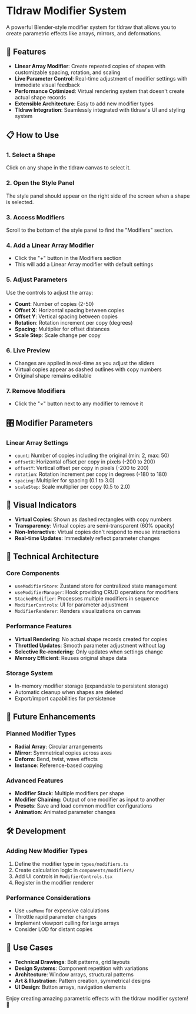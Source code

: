 # Tldraw Modifier System

A powerful Blender-style modifier system for tldraw that allows you to create parametric effects like arrays, mirrors, and deformations.

## 🚀 Features

- **Linear Array Modifier**: Create repeated copies of shapes with customizable spacing, rotation, and scaling
- **Live Parameter Control**: Real-time adjustment of modifier settings with immediate visual feedback
- **Performance Optimized**: Virtual rendering system that doesn't create actual shape records
- **Extensible Architecture**: Easy to add new modifier types
- **Tldraw Integration**: Seamlessly integrated with tldraw's UI and styling system

## 📋 How to Use

### 1. Select a Shape
Click on any shape in the tldraw canvas to select it.

### 2. Open the Style Panel
The style panel should appear on the right side of the screen when a shape is selected.

### 3. Access Modifiers
Scroll to the bottom of the style panel to find the "Modifiers" section.

### 4. Add a Linear Array Modifier
- Click the "+" button in the Modifiers section
- This will add a Linear Array modifier with default settings

### 5. Adjust Parameters
Use the controls to adjust the array:
- **Count**: Number of copies (2-50)
- **Offset X**: Horizontal spacing between copies
- **Offset Y**: Vertical spacing between copies  
- **Rotation**: Rotation increment per copy (degrees)
- **Spacing**: Multiplier for offset distances
- **Scale Step**: Scale change per copy

### 6. Live Preview
- Changes are applied in real-time as you adjust the sliders
- Virtual copies appear as dashed outlines with copy numbers
- Original shape remains editable

### 7. Remove Modifiers
- Click the "×" button next to any modifier to remove it

## 🎛️ Modifier Parameters

### Linear Array Settings
- `count`: Number of copies including the original (min: 2, max: 50)
- `offsetX`: Horizontal offset per copy in pixels (-200 to 200)
- `offsetY`: Vertical offset per copy in pixels (-200 to 200)
- `rotation`: Rotation increment per copy in degrees (-180 to 180)
- `spacing`: Multiplier for spacing (0.1 to 3.0)
- `scaleStep`: Scale multiplier per copy (0.5 to 2.0)

## 🎨 Visual Indicators

- **Virtual Copies**: Shown as dashed rectangles with copy numbers
- **Transparency**: Virtual copies are semi-transparent (60% opacity)
- **Non-Interactive**: Virtual copies don't respond to mouse interactions
- **Real-time Updates**: Immediately reflect parameter changes

## 🔧 Technical Architecture

### Core Components
- `useModifierStore`: Zustand store for centralized state management
- `useModifierManager`: Hook providing CRUD operations for modifiers
- `StackedModifier`: Processes multiple modifiers in sequence
- `ModifierControls`: UI for parameter adjustment
- `ModifierRenderer`: Renders visualizations on canvas

### Performance Features
- **Virtual Rendering**: No actual shape records created for copies
- **Throttled Updates**: Smooth parameter adjustment without lag
- **Selective Re-rendering**: Only updates when settings change
- **Memory Efficient**: Reuses original shape data

### Storage System
- In-memory modifier storage (expandable to persistent storage)
- Automatic cleanup when shapes are deleted
- Export/import capabilities for persistence

## 🚀 Future Enhancements

### Planned Modifier Types
- **Radial Array**: Circular arrangements
- **Mirror**: Symmetrical copies across axes
- **Deform**: Bend, twist, wave effects
- **Instance**: Reference-based copying

### Advanced Features
- **Modifier Stack**: Multiple modifiers per shape
- **Modifier Chaining**: Output of one modifier as input to another
- **Presets**: Save and load common modifier configurations
- **Animation**: Animated parameter changes

## 🛠️ Development

### Adding New Modifier Types
1. Define the modifier type in `types/modifiers.ts`
2. Create calculation logic in `components/modifiers/`
3. Add UI controls in `ModifierControls.tsx`
4. Register in the modifier renderer

### Performance Considerations
- Use `useMemo` for expensive calculations
- Throttle rapid parameter changes
- Implement viewport culling for large arrays
- Consider LOD for distant copies

## 🎯 Use Cases

- **Technical Drawings**: Bolt patterns, grid layouts
- **Design Systems**: Component repetition with variations
- **Architecture**: Window arrays, structural patterns
- **Art & Illustration**: Pattern creation, symmetrical designs
- **UI Design**: Button arrays, navigation elements

Enjoy creating amazing parametric effects with the tldraw modifier system! 🎨 